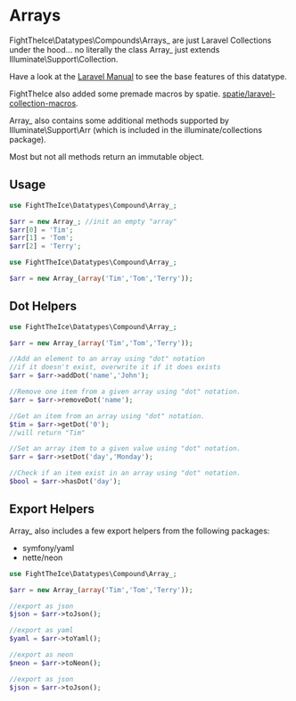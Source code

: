 # Arrays
FightTheIce\Datatypes\Compounds\Arrays_ are just Laravel Collections under the hood... no literally the class Array_ just extends Illuminate\Support\Collection.

Have a look at the [Laravel Manual](https://laravel.com/docs/8.x/collections) to see the base features of this datatype.

FightTheIce also added some premade macros by spatie. [spatie/laravel-collection-macros](https://github.com/spatie/laravel-collection-macros).

Array_ also contains some additional methods supported by Illuminate\Support\Arr (which is included in the illuminate/collections package).

Most but not all methods return an immutable object. 

## Usage

```php
use FightTheIce\Datatypes\Compound\Array_;

$arr = new Array_; //init an empty "array"
$arr[0] = 'Tim';
$arr[1] = 'Tom';
$arr[2] = 'Terry';
```

```php
use FightTheIce\Datatypes\Compound\Array_;

$arr = new Array_(array('Tim','Tom','Terry'));
```

## Dot Helpers
```php
use FightTheIce\Datatypes\Compound\Array_;

$arr = new Array_(array('Tim','Tom','Terry'));

//Add an element to an array using "dot" notation 
//if it doesn't exist, overwrite it if it does exists
$arr = $arr->addDot('name','John');

//Remove one item from a given array using "dot" notation.
$arr = $arr->removeDot('name');

//Get an item from an array using "dot" notation.
$tim = $arr->getDot('0');
//will return "Tim"

//Set an array item to a given value using "dot" notation.
$arr = $arr->setDot('day','Monday');

//Check if an item exist in an array using "dot" notation.
$bool = $arr->hasDot('day');
```

## Export Helpers
Array_ also includes a few export helpers from the following packages:

* symfony/yaml
* nette/neon

```php
use FightTheIce\Datatypes\Compound\Array_;

$arr = new Array_(array('Tim','Tom','Terry'));

//export as json
$json = $arr->toJson();

//export as yaml
$yaml = $arr->toYaml();

//export as neon
$neon = $arr->toNeon();

//export as json
$json = $arr->toJson();
```

